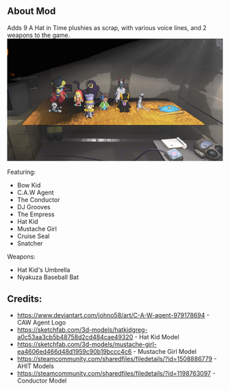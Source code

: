 ## About Mod
Adds 9 A Hat in Time plushies as scrap, with various voice lines, and 2 weapons to the game. 
![Plushie Family](https://raw.githubusercontent.com/legovader09/AHIT-Plushies/main/GitHub/plushies.webp "Plushies")

Featuring:
- Bow Kid
- C.A.W Agent
- The Conductor
- DJ Grooves
- The Empress
- Hat Kid
- Mustache Girl
- Cruise Seal
- Snatcher

Weapons: 
- Hat Kid's Umbrella
- Nyakuza Baseball Bat

## Credits:
- https://www.deviantart.com/johno58/art/C-A-W-agent-979178694 - CAW Agent Logo
- https://sketchfab.com/3d-models/hatkidgreg-a0c53aa3cb5b48758d2cd484cae49320 - Hat Kid Model
- https://sketchfab.com/3d-models/mustache-girl-ea4606ed466d48d1959c90b19bccc4c6 - Mustache Girl Model
- https://steamcommunity.com/sharedfiles/filedetails/?id=1508886779 - AHIT Models
- https://steamcommunity.com/sharedfiles/filedetails/?id=1198763097 - Conductor Model
